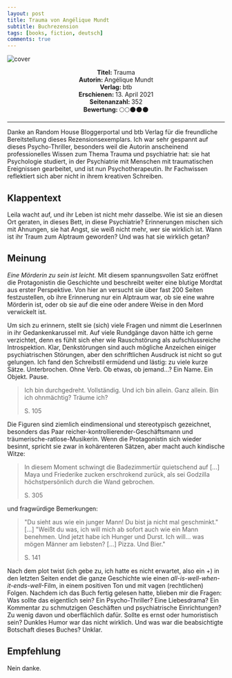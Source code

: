 ```yaml
---
layout: post
title: Trauma von Angélique Mundt
subtitle: Buchrezension
tags: [books, fiction, deutsch]
comments: true
---
```


![cover](../assets/img/Trauma.jpg)

<div align="center"><strong>Titel: </strong>Trauma</div>
<div align="center"><strong>Autorin: </strong>Angélique Mundt</div>
<div align="center"><strong>Verlag: </strong>btb</div>
<div align="center"><strong>Erschienen: </strong>13. April 2021</div>
<div align="center"><strong>Seitenanzahl: </strong>352</div>
<div align="center"><strong>Bewertung: </strong> 🌕🌕🌑🌑🌑</div>

___

Danke an Random House Bloggerportal und btb Verlag für die freundliche Bereitstellung dieses Rezensionsexemplars. Ich war sehr gespannt auf dieses Psycho-Thriller, besonders weil die Autorin anscheinend professionelles Wissen zum Thema Trauma und psychiatrie hat: sie hat Psychologie studiert, in der Psychiatrie mit Menschen mit traumatischen Ereignissen gearbeitet, und ist nun Psychotherapeutin. Ihr Fachwissen reflektiert sich aber nicht in ihrem kreativen Schreiben.

## Klappentext
Leila wacht auf, und ihr Leben ist nicht mehr dasselbe. Wie ist sie an diesen Ort geraten, in dieses Bett, in diese Psychiatrie? Erinnerungen mischen sich mit Ahnungen, sie hat Angst, sie weiß nicht mehr, wer sie wirklich ist. Wann ist ihr Traum zum Alptraum geworden? Und was hat sie wirklich getan?

## Meinung
*Eine Mörderin zu sein ist leicht.* Mit diesem spannungsvollen Satz eröffnet die Protagonistin die Geschichte und beschreibt weiter eine blutige Mordtat aus erster Perspektive. Von hier an versucht sie über fast 200 Seiten festzustellen, ob ihre Erinnerung nur ein Alptraum war, ob sie eine wahre Mörderin ist, oder ob sie auf die eine oder andere Weise in den Mord verwickelt ist. 

Um sich zu erinnern, stellt sie (sich) viele Fragen und nimmt die LeserInnen in ihr Gedankenkarussel mit. Auf viele Rundgänge davon hätte ich gerne verzichtet, denn es fühlt sich eher wie Rauschstörung als aufschlussreiche Introspektion. Klar, Denkstörungen sind auch mögliche Anzeichen einiger psychiatrischen Störungen, aber den schriftlichen Ausdruck ist nicht so gut gelungen. Ich fand den Schreibstil ermüdend und lästig: zu viele kurze Sätze. Unterbrochen. Ohne Verb. Ob etwas, ob jemand...? Ein Name. Ein Objekt. Pause. 

> Ich bin durchgedreht.
> Vollständig.
> Und ich bin allein.
> Ganz allein.
> Bin ich ohnmächtig?
> Träume ich?
>
> S. 105

Die Figuren sind ziemlich eindimensional und stereotypisch gezeichnet, besonders das Paar reicher-kontrollierender-Geschäftsmann und träumerische-ratlose-Musikerin. Wenn die Protagonistin sich wieder besinnt, spricht sie zwar in kohärenteren Sätzen, aber macht auch kindische Witze:

> In diesem Moment schwingt  die Badezimmertür quietschend auf [...] Maya und Friederike zucken erschrokend zurück, als sei Godzilla höchstpersönlich durch die Wand gebrochen.
> 
> S. 305

und fragwürdige Bemerkungen:

> "Du sieht aus wie ein junger Mann! Du bist ja nicht mal geschminkt." [...]
> "Weißt du was, ich will mich ab sofort auch wie ein Mann benehmen. Und jetzt habe ich Hunger und Durst. Ich will... was mögen Männer am liebsten? [...] Pizza. Und Bier."
>
> S. 141

Nach dem plot twist (ich gebe zu, ich hatte es nicht erwartet, also ein +) in den letzten Seiten endet die ganze Geschichte wie einen *all-is-well-when-it-ends-well*-Film, in einem positiven Ton und mit vagen (rechtlichen) Folgen. Nachdem ich das Buch fertig gelesen hatte, blieben mir die Fragen: Was sollte das eigentlich sein? Ein Psycho-Thriller? Eine Liebesdrama? Ein Kommentar zu schmutzigen Geschäften und psychiatrische Einrichtungen? Zu wenig davon und oberflächlich dafür. Sollte es ernst oder humoristisch sein? Dunkles Humor war das nicht wirklich. Und was war die beabsichtigte Botschaft dieses Buches? Unklar.


## Empfehlung
Nein danke.